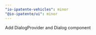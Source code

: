 ```yaml
---
"io-ipatente-vehicles": minor
"@io-ipatente/ui": minor
---
```


Add DialogProvider and Dialog component
